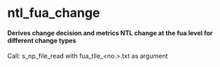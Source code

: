 # ntl_fua_change
#### Derives change decision and metrics NTL change at the fua level for different change types


Call: s_np_file_read with fua_tile_<no.>.txt as argument 
